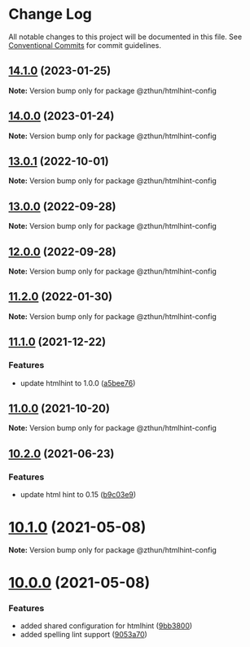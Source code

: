 # Change Log

All notable changes to this project will be documented in this file.
See [Conventional Commits](https://conventionalcommits.org) for commit guidelines.

## [14.1.0](https://github.com/zthun/janitor/compare/v14.0.0...v14.1.0) (2023-01-25)

**Note:** Version bump only for package @zthun/htmlhint-config





## [14.0.0](https://github.com/zthun/janitor/compare/v13.0.2...v14.0.0) (2023-01-24)

**Note:** Version bump only for package @zthun/htmlhint-config





## [13.0.1](https://github.com/zthun/janitor/compare/v13.0.0...v13.0.1) (2022-10-01)

**Note:** Version bump only for package @zthun/htmlhint-config





## [13.0.0](https://github.com/zthun/janitor/compare/v12.0.0...v13.0.0) (2022-09-28)

**Note:** Version bump only for package @zthun/htmlhint-config





## [12.0.0](https://github.com/zthun/janitor/compare/v11.2.1...v12.0.0) (2022-09-28)

**Note:** Version bump only for package @zthun/htmlhint-config





## [11.2.0](https://github.com/zthun/janitor/compare/v11.1.1...v11.2.0) (2022-01-30)

**Note:** Version bump only for package @zthun/htmlhint-config





## [11.1.0](https://github.com/zthun/janitor/compare/v11.0.0...v11.1.0) (2021-12-22)


### Features

* update htmlhint to 1.0.0 ([a5bee76](https://github.com/zthun/janitor/commit/a5bee764a945e0ea0c62b4e81ed9673e4dca6336))



## [11.0.0](https://github.com/zthun/janitor/compare/v10.2.0...v11.0.0) (2021-10-20)

**Note:** Version bump only for package @zthun/htmlhint-config





## [10.2.0](https://github.com/zthun/janitor/compare/v10.1.3...v10.2.0) (2021-06-23)


### Features

* update html hint to 0.15 ([b9c03e9](https://github.com/zthun/janitor/commit/b9c03e96e59644cf89e584d062e5c963b74b7fe3))



# [10.1.0](https://github.com/zthun/janitor/compare/v10.0.0...v10.1.0) (2021-05-08)

**Note:** Version bump only for package @zthun/htmlhint-config





# [10.0.0](https://github.com/zthun/janitor/compare/v9.0.0...v10.0.0) (2021-05-08)


### Features

* added shared configuration for htmlhint ([9bb3800](https://github.com/zthun/janitor/commit/9bb38004d9f3b5e7d427e815dedc677b41d9a449))
* added spelling lint support ([9053a70](https://github.com/zthun/janitor/commit/9053a70699cb1d031268d5ce21768db0b24234d7))
